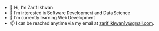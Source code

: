 - 👋 Hi, I’m Zarif Ikhwan
- 👀 I’m interested in Software Development and Data Science
- 🌱 I’m currently learning Web Development
- 📫 I can be reached anytime via my email at zarif.ikhwan1v@gmail.com.

<!---
Zarif8896/Zarif8896 is a ✨ special ✨ repository because its `README.md` (this file) appears on your GitHub profile.
You can click the Preview link to take a look at your changes.
--->
